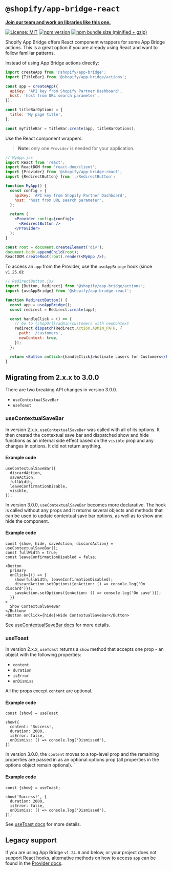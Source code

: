 # `@shopify/app-bridge-react`

**[Join our team and work on libraries like this one.](https://www.shopify.ca/careers)**

[![License: MIT](https://img.shields.io/badge/License-MIT-green.svg)](LICENSE.md)
[![npm version](https://badge.fury.io/js/%40shopify%2Fapp-bridge-react.svg)](https://badge.fury.io/js/%40shopify%2Fapp-bridge-react.svg)
[![npm bundle size (minified + gzip)](https://img.shields.io/bundlephobia/minzip/@shopify/app-bridge-react.svg)](https://img.shields.io/bundlephobia/minzip/@shopify/app-bridge-react.svg)

Shopify App Bridge offers React component wrappers for some App Bridge actions. This is a great option if you are already using React and want to follow familiar patterns.

Instead of using App Bridge actions directly:

```js
import createApp from '@shopify/app-bridge';
import {TitleBar} from '@shopify/app-bridge/actions';

const app = createApp({
  apiKey: 'API key from Shopify Partner Dashboard',
  host: 'host from URL search parameter',
});

const titleBarOptions = {
  title: 'My page title',
};

const myTitleBar = TitleBar.create(app, titleBarOptions);
```

Use the React component wrappers:

> **Note**: only one `Provider` is needed for your application.

```jsx
// MyApp.jsx
import React from 'react';
import ReactDOM from 'react-dom/client';
import {Provider} from '@shopify/app-bridge-react';
import {RedirectButton} from './RedirectButton';

function MyApp() {
  const config = {
    apiKey: 'API key from Shopify Partner Dashboard',
    host: 'host from URL search parameter',
  };

  return (
    <Provider config={config}>
      <RedirectButton />
    </Provider>
  );
}

const root = document.createElement('div');
document.body.appendChild(root);
ReactDOM.createRoot(root).render(<MyApp />);
```

To access an `app` from the Provider, use the `useAppBridge` hook (since `v1.25.0`):

```jsx
// RedirectButton.jsx
import {Button, Redirect} from '@shopify/app-bridge/actions';
import {useAppBridge} from '@shopify/app-bridge-react';

function RedirectButton() {
  const app = useAppBridge();
  const redirect = Redirect.create(app);

  const handleClick = () => {
    // Go to {shopUrl}/admin/customers with newContext
    redirect.dispatch(Redirect.Action.ADMIN_PATH, {
      path: '/customers',
      newContext: true,
    });
  };

  return <Button onClick={handleClick}>Activate Lasers for Customers</Button>;
}
```

## Migrating from 2.x.x to 3.0.0

There are two breaking API changes in version 3.0.0.

- `useContextualSaveBar`
- `useToast`

### useContextualSaveBar

In version 2.x.x, `useContextualSaveBar` was called with all of its options. It then created the contextual save bar and dispatched show and hide functions as an internal side effect based on the `visible` prop and any changes in options. It did not return anything.

#### Example code

```tsx
useContextualSaveBar({
  discardAction,
  saveAction,
  fullWidth,
  leaveConfirmationDisable,
  visible,
});
```

In version 3.0.0, `useContextualSaveBar` becomes more declarative. The hook is called without any props and it returns several objects and methods that can be used to update contextual save bar options, as well as to show and hide the component.

#### Example code

```tsx
const {show, hide, saveAction, discardAction} = useContextualSaveBar();
const fullWidth = true;
const leaveConfirmationDisabled = false;

<Button
  primary
  onClick={() => {
    show(fullWidth, leaveConfirmationDisabled);
    discardAction.setOptions({onAction: () => console.log('On discard')});
    saveAction.setOptions({onAction: () => console.log('On save')});
  }}
>
  Show ContextualSaveBar
</Button>
<Button onClick={hide}>Hide ContextualSaveBar</Button>
```

See [useContextualSaveBar docs](https://shopify.dev/apps/tools/app-bridge/react-components/contextual-save-bar) for more details.

### useToast

In version 2.x.x, `useToast` returns a `show` method that accepts one prop - an object with the following properties:

- `content`
- `duration`
- `isError`
- `onDismiss`

All the props except `content` are optional.

#### Example code

```tsx
const {show} = useToast

show({
  content: 'Success!,
  duration: 2000,
  isError: false,
  onDismiss: () => console.log('Dismissed'),
})
```

In version 3.0.0, the `content` moves to a top-level prop and the remaining properties are passed in as an optional options prop (all properties in the options object remain optional).
`

#### Example code

```tsx
const {show} = useToast;

show('Success!', {
  duration: 2000,
  isError: false,
  onDismiss: () => console.log('Dismissed'),
});
```

See [useToast docs](https://shopify.dev/apps/tools/app-bridge/react-components/toast) for more details.

## Legacy support

If you are using App Bridge `v1.24.0` and below, or your project does not support React hooks, alternative methods on how to access `app` can be found in the [Provider docs](https://shopify.dev/tools/app-bridge/react-components/provider#accessing-the-app-bridge-client-directly).
